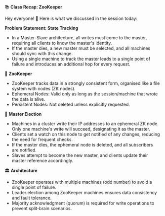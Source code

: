 📚 **Class Recap: ZooKeeper**

Hey everyone! 👋 Here is what we discussed in the session today:

**Problem Statement: State Tracking**
- In a Master-Slave architecture, all writes must come to the master, requiring all clients to know the master's identity.
- If the master dies, a new master must be selected, and all machines should sync with this change.
- Using a single machine to track the master leads to a single point of failure and introduces an additional hop for every request.

🐅 **ZooKeeper**
- ZooKeeper tracks data in a strongly consistent form, organised like a file system with nodes (ZK nodes).
- Ephemeral Nodes: Valid only as long as the session/machine that wrote the data is alive.
- Persistent Nodes: Not deleted unless explicitly requested.

👑 **Master Election**
- Machines in a cluster write their IP addresses to an ephemeral ZK node. Only one machine's write will succeed, designating it as the master.
- Clients set a watch on this node to get notified of any changes, reducing the need for frequent checks.
- If the master dies, the ephemeral node is deleted, and all subscribers are notified.
- Slaves attempt to become the new master, and clients update their master reference accordingly.

🏛️ **Architecture**
- ZooKeeper operates with multiple machines (odd number) to avoid a single point of failure.
- Leader election among ZooKeeper machines ensures data consistency and fault tolerance.
- Majority acknowledgment (quorum) is required for write operations to prevent split-brain scenarios.